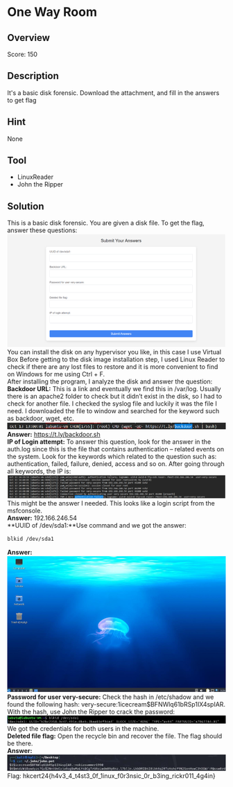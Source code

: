 # One Way Room #
 
## Overview ##
 
Score: 150
 
## Description ##  

It's a basic disk forensic. Download the attachment, and fill in the answers to get flag

## Hint ##  

None

## Tool ##
- LinuxReader
- John the Ripper

## Solution ##
This is a basic disk forensic. You are given a disk file. To get the flag, answer these questions:  
![Image](file/image.png)  
You can install the disk on any hypervisor you like, in this case I use Virtual Box Before getting to the disk image installation step, I used Linux Reader to check if there are any lost files to restore and it is more convenient to find on Windows for me using Ctrl + F.  
After installing the program, I analyze the disk and answer the question:  
**Backdoor URL:** This is a link and eventually we find this in /var/log. Usually there is an apache2 folder to check but it didn’t exist in the disk, so I had to check for another file. I checked the syslog file and luckily it was the file I need. I downloaded the file to window and searched for the keyword such as backdoor, wget, etc.  
![Image](file/image2.png)  
**Answer:** https://t.ly/backdoor.sh  
**IP of Login attempt:** To answer this question, look for the answer in the auth.log since this is the file that contains authentication – related events on the system. Look for the keywords which related to the question such as: authentication, failed, failure, denied, access and so on. After going through all keywords, the IP is:  
![Image](file/image3.png)  
This might be the answer I needed. This looks like a login script from the msfconsole.  
**Answer:** 192.166.246.54  
**UUID of /dev/sda1:**Use command and we got the answer:
```bash
blkid /dev/sda1
```
**Answer:**  
![Image](file/image4.png)  
**Password for user very-secure:** Check the hash in /etc/shadow and we found the following hash: very-secure:$1$icecream$BFNWlq61bRSp1IX4spIAR.  
With the hash, use John the Ripper to crack the password:  
![Image](file/image5.png)  
We got the credentials for both users in the machine.  
**Deleted file flag:** Open the recycle bin and recover the file. The flag should be there.  
**Answer:**  
![Image](file/image6.png)  
Flag: hkcert24{h4v3_4_t4st3_0f_1inux_f0r3nsic_0r_b3ing_rickr011_4g4in}